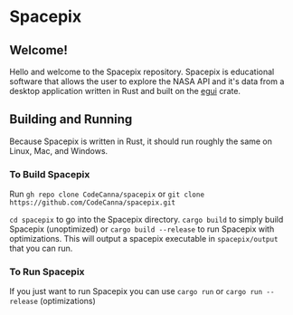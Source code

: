 # Spacepix

## Welcome!
Hello and welcome to the Spacepix repository.  Spacepix is educational software that allows the user to explore the NASA API and it's data from a desktop application written in Rust and built on the [egui](https://github.com/emilk/egui) crate.

## Building and Running
Because Spacepix is written in Rust, it should run roughly the same on Linux, Mac, and Windows.

### To Build Spacepix
Run `gh repo clone CodeCanna/spacepix` or `git clone https://github.com/CodeCanna/spacepix.git`

`cd spacepix` to go into the Spacepix directory.
`cargo build` to simply build Spacepix (unoptimized) or `cargo build --release` to run Spacepix with optimizations.  This will output a spacepix executable in `spacepix/output` that you can run.

### To Run Spacepix
If you just want to run Spacepix you can use `cargo run` or `cargo run --release` (optimizations)
